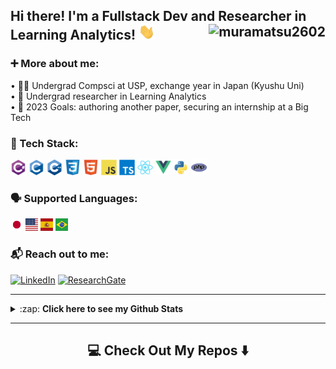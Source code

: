 <h2 align="left"> 
   Hi there! I'm a Fullstack Dev and Researcher in Learning Analytics! <img src="https://github.com/ABSphreak/ABSphreak/blob/master/gifs/Hi.gif" height="25px">
   <img align="right" vertical-align="center" src="https://komarev.com/ghpvc/?username=muramatsu2602" alt="muramatsu2602" />
</h2>

<!--
<img align="right" alt="streak" src="http://github-readme-streak-stats.herokuapp.com?user=Muramatsu2602&hide_border=true"/> 
-->

### ➕ More about me:

•  👨‍💻 Undergrad Compsci at USP, exchange year in Japan (Kyushu Uni)<br>
•  🔬 Undergrad researcher in Learning  Analytics<br>
•  🥅 2023 Goals: authoring another paper, securing an internship at a Big Tech

### 🧰 Tech Stack:

<p align="left">
   <img src="https://raw.githubusercontent.com/devicons/devicon/master/icons/csharp/csharp-original.svg" alt="csharp" width="25" height="25"/>
   <img src="https://raw.githubusercontent.com/devicons/devicon/master/icons/c/c-original.svg" alt="c" width="25" height="25"/>
      <img src="https://raw.githubusercontent.com/devicons/devicon/master/icons/cplusplus/cplusplus-original.svg" alt="c" width="25" height="25"/>
   <img src="https://raw.githubusercontent.com/devicons/devicon/master/icons/css3/css3-original.svg" alt="css3"  width="25" height="25"/>
   <img src="https://raw.githubusercontent.com/devicons/devicon/master/icons/html5/html5-original.svg" alt="html5"  width="25" height="25"/>
    <img src="https://raw.githubusercontent.com/devicons/devicon/master/icons/javascript/javascript-original.svg" alt="javascript" width="25" height="25"/>
   <img src="https://raw.githubusercontent.com/devicons/devicon/master/icons/typescript/typescript-original.svg" alt="typescript" width="25" height="25"/>
   <img src="https://raw.githubusercontent.com/devicons/devicon/master/icons/react/react-original.svg" alt="react" width="25" height="25"/>
   <img src="https://github.com/devicons/devicon/blob/master/icons/vuejs/vuejs-original.svg" alt="vue" width="25" height="25"/>
   <img src="https://github.com/devicons/devicon/blob/master/icons/python/python-original.svg" alt="vue" width="25" height="25"/>
   <img src="https://github.com/devicons/devicon/blob/master/icons/php/php-original.svg" alt="php" width="25" height="25"/>
</p>

### 🗣️ Supported Languages:
<p>
<img src="https://github.com/lipis/flag-icons/blob/main/flags/1x1/jp.svg" alt="jp" width="20" height="20"/> 
<img src="https://github.com/lipis/flag-icons/blob/main/flags/1x1/us.svg" alt="us" width="20" height="20"/> 
<img src="https://github.com/lipis/flag-icons/blob/main/flags/1x1/es.svg" alt="es" width="20" height="20"/> 
<img src="https://github.com/lipis/flag-icons/blob/main/flags/1x1/br.svg" alt="es" width="20" height="20"/> 
</p>

### 📬 Reach out to me:

[![LinkedIn](https://img.shields.io/badge/linkedin-%230077B5.svg?style=for-the-badge&logo=linkedin&logoColor=white)](https://www.linkedin.com/in/muramatsu-pedro/)
[![ResearchGate](https://img.shields.io/badge/ResearchGate-00CCBB?style=for-the-badge&logo=ResearchGate&logoColor=white)](https://www.researchgate.net/profile/Pedro-Kenzo-Muramatsu-Carmo)

<hr>
<details>
   <summary>:zap: <strong> Click here to see my Github Stats</strong> </summary>
   <img align="left" alt="Muramatsu2602's Github Stats" src="https://github-readme-stats.vercel.app/api?username=Muramatsu2602&show_icons=true&hide_border=true" />
   <img align="right" alt="favourite langs" src="https://github-readme-stats.vercel.app/api/top-langs/?username=Muramatsu2602&language=compact&hide_border=true" />
</details>

<hr>

<h2  align="center">💻 Check Out My Repos ⬇️ </h2>
